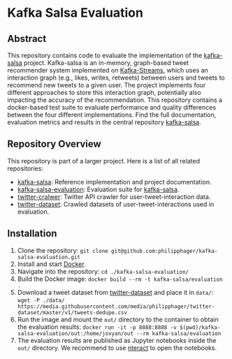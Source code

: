 # Kafka Salsa Evaluation
## Abstract
This repository contains code to evaluate the implementation of the [kafka-salsa](https://github.com/torbsto/kafka-salsa) project. Kafka-salsa is an in-memory, graph-based tweet recommender system implemented on [Kafka-Streams](https://kafka.apache.org/documentation/streams/), which uses an interaction graph (e.g., likes, writes, retweets) between users and tweets to recommend new tweets to a given user. The project implements four different approaches to store this interaction graph, potentially also impacting the accuracy of the recommendation. This repository contains a docker-based test suite to evaluate performance and quality differences between the four different implementations. Find the full documentation, evaluation metrics and results in the central repository [kafka-salsa](https://github.com/torbsto/kafka-salsa).

## Repository Overview
This repository is part of a larger project. Here is a list of all related repositories:
* [kafka-salsa](https://github.com/torbsto/kafka-salsa): Reference implementation and project documentation.
* [kafka-salsa-evaluation](https://github.com/philipphager/kafka-salsa-evaluation): Evaluation suite for [kafka-salsa](https://github.com/torbsto/kafka-salsa).
* [twitter-cralwer](https://github.com/philipphager/twitter-crawler): Twitter API crawler for user-tweet-interaction data.
* [twitter-dataset](https://github.com/philipphager/twitter-dataset): Crawled datasets of user-tweet-interactions used in evaluation.

## Installation
1. Clone the repository: `git clone git@github.com:philipphager/kafka-salsa-evaluation.git`
2. Install and start [Docker](https://www.docker.com/products/docker-desktop).
3. Navigate into the repository: `cd ./kafka-salsa-evaluation/`
4. Build the Docker image: `docker build --rm -t kafka-salsa/evaluation .`
5. Download a tweet dataset from [twitter-dataset](https://github.com/philipphager/twitter-dataset/) and place it in `data/`: `wget -P ./data/ https://media.githubusercontent.com/media/philipphager/twitter-dataset/master/v1/tweets-dedupe.csv`
6. Run the image and mount the `out/` directory to the container to obtain the evaluation results: `docker run -it -p 8888:8888 -v $(pwd)/kafka-salsa-evaluation/out:/home/jovyan/out --rm kafka-salsa/evaluation`
7. The evaluation results are published as Jupyter notebooks inside the `out/` directory. We recommend to use [nteract](https://nteract.io) to open the notebooks.
